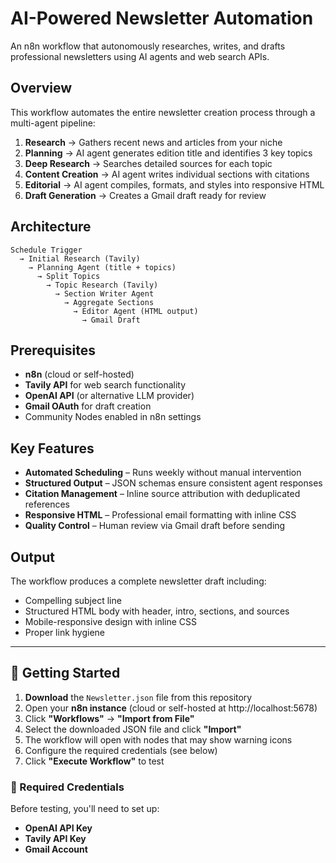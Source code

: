 # AI-Powered Newsletter Automation

An n8n workflow that autonomously researches, writes, and drafts professional newsletters using AI agents and web search APIs.

## Overview

This workflow automates the entire newsletter creation process through a multi-agent pipeline:

1. **Research** → Gathers recent news and articles from your niche
2. **Planning** → AI agent generates edition title and identifies 3 key topics
3. **Deep Research** → Searches detailed sources for each topic
4. **Content Creation** → AI agent writes individual sections with citations
5. **Editorial** → AI agent compiles, formats, and styles into responsive HTML
6. **Draft Generation** → Creates a Gmail draft ready for review

## Architecture

```
Schedule Trigger
  → Initial Research (Tavily)
    → Planning Agent (title + topics)
      → Split Topics
        → Topic Research (Tavily)
          → Section Writer Agent
            → Aggregate Sections
              → Editor Agent (HTML output)
                → Gmail Draft
```

## Prerequisites

- **n8n** (cloud or self-hosted)
- **Tavily API** for web search functionality
- **OpenAI API** (or alternative LLM provider)
- **Gmail OAuth** for draft creation
- Community Nodes enabled in n8n settings

## Key Features

- **Automated Scheduling** – Runs weekly without manual intervention
- **Structured Output** – JSON schemas ensure consistent agent responses
- **Citation Management** – Inline source attribution with deduplicated references
- **Responsive HTML** – Professional email formatting with inline CSS
- **Quality Control** – Human review via Gmail draft before sending


## Output

The workflow produces a complete newsletter draft including:
- Compelling subject line
- Structured HTML body with header, intro, sections, and sources
- Mobile-responsive design with inline CSS
- Proper link hygiene
  
---


## 🚀 Getting Started

1. **Download** the `Newsletter.json` file from this repository
2. Open your **n8n instance** (cloud or self-hosted at http://localhost:5678)
3. Click **"Workflows"** → **"Import from File"**
4. Select the downloaded JSON file and click **"Import"**
5. The workflow will open with nodes that may show warning icons
6. Configure the required credentials (see below)
7. Click **"Execute Workflow"** to test

### 🔑 Required Credentials

Before testing, you'll need to set up:
- **OpenAI API Key**
- **Tavily API Key**
- **Gmail Account** 

